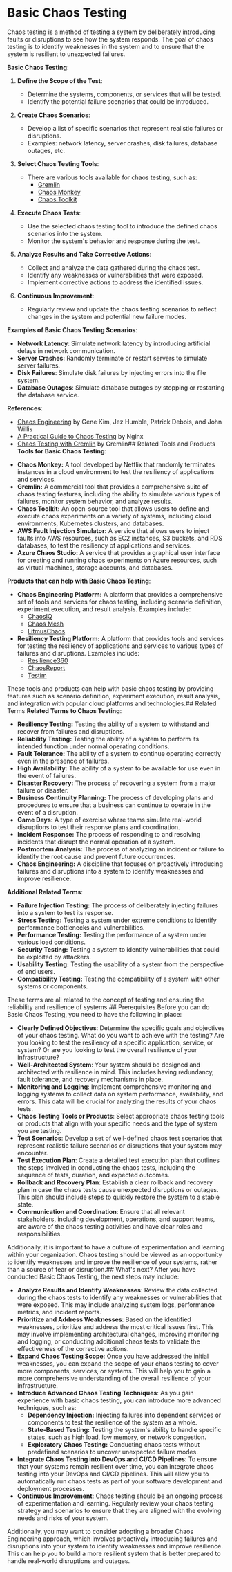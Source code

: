 # Basic Chaos Testing 
Chaos testing is a method of testing a system by deliberately introducing faults or disruptions to see how the system responds. The goal of chaos testing is to identify weaknesses in the system and to ensure that the system is resilient to unexpected failures.

**Basic Chaos Testing**:

1. **Define the Scope of the Test**:
   - Determine the systems, components, or services that will be tested.
   - Identify the potential failure scenarios that could be introduced.

2. **Create Chaos Scenarios**:
   - Develop a list of specific scenarios that represent realistic failures or disruptions.
   - Examples: network latency, server crashes, disk failures, database outages, etc.

3. **Select Chaos Testing Tools**:
   - There are various tools available for chaos testing, such as:
     - [Gremlin](https://gremlin.com/)
     - [Chaos Monkey](https://netflix.github.io/chaosmonkey/)
     - [Chaos Toolkit](https://chaostoolkit.org/)

4. **Execute Chaos Tests**:
   - Use the selected chaos testing tool to introduce the defined chaos scenarios into the system.
   - Monitor the system's behavior and response during the test.

5. **Analyze Results and Take Corrective Actions**:
   - Collect and analyze the data gathered during the chaos test.
   - Identify any weaknesses or vulnerabilities that were exposed.
   - Implement corrective actions to address the identified issues.

6. **Continuous Improvement**:
   - Regularly review and update the chaos testing scenarios to reflect changes in the system and potential new failure modes.

**Examples of Basic Chaos Testing Scenarios**:

- **Network Latency**: Simulate network latency by introducing artificial delays in network communication.
- **Server Crashes**: Randomly terminate or restart servers to simulate server failures.
- **Disk Failures**: Simulate disk failures by injecting errors into the file system.
- **Database Outages**: Simulate database outages by stopping or restarting the database service.

**References**:

- [Chaos Engineering](https://principlesofchaos.org/) by Gene Kim, Jez Humble, Patrick Debois, and John Willis
- [A Practical Guide to Chaos Testing](https://www.nginx.com/blog/a-practical-guide-to-chaos-testing/) by Nginx
- [Chaos Testing with Gremlin](https://www.gremlin.com/) by Gremlin## Related Tools and Products
**Tools for Basic Chaos Testing**:

* **Chaos Monkey:** A tool developed by Netflix that randomly terminates instances in a cloud environment to test the resiliency of applications and services.
* **Gremlin:** A commercial tool that provides a comprehensive suite of chaos testing features, including the ability to simulate various types of failures, monitor system behavior, and analyze results.
* **Chaos Toolkit:** An open-source tool that allows users to define and execute chaos experiments on a variety of systems, including cloud environments, Kubernetes clusters, and databases.
* **AWS Fault Injection Simulator:** A service that allows users to inject faults into AWS resources, such as EC2 instances, S3 buckets, and RDS databases, to test the resiliency of applications and services.
* **Azure Chaos Studio:** A service that provides a graphical user interface for creating and running chaos experiments on Azure resources, such as virtual machines, storage accounts, and databases.

**Products that can help with Basic Chaos Testing**:

* **Chaos Engineering Platform:** A platform that provides a comprehensive set of tools and services for chaos testing, including scenario definition, experiment execution, and result analysis. Examples include:
    * [ChaosIQ](https://www.chaosiq.io/)
    * [Chaos Mesh](https://chaos-mesh.org/)
    * [LitmusChaos](https://litmuschaos.io/)
* **Resiliency Testing Platform:** A platform that provides tools and services for testing the resiliency of applications and services to various types of failures and disruptions. Examples include:
    * [Resilience360](https://resilience360.io/)
    * [ChaosReport](https://www.chaosreport.io/)
    * [Testim](https://www.testim.io/)

These tools and products can help with basic chaos testing by providing features such as scenario definition, experiment execution, result analysis, and integration with popular cloud platforms and technologies.## Related Terms
**Related Terms to Chaos Testing**:

* **Resiliency Testing:** Testing the ability of a system to withstand and recover from failures and disruptions.
* **Reliability Testing:** Testing the ability of a system to perform its intended function under normal operating conditions.
* **Fault Tolerance:** The ability of a system to continue operating correctly even in the presence of failures.
* **High Availability:** The ability of a system to be available for use even in the event of failures.
* **Disaster Recovery:** The process of recovering a system from a major failure or disaster.
* **Business Continuity Planning:** The process of developing plans and procedures to ensure that a business can continue to operate in the event of a disruption.
* **Game Days:** A type of exercise where teams simulate real-world disruptions to test their response plans and coordination.
* **Incident Response:** The process of responding to and resolving incidents that disrupt the normal operation of a system.
* **Postmortem Analysis:** The process of analyzing an incident or failure to identify the root cause and prevent future occurrences.
* **Chaos Engineering:** A discipline that focuses on proactively introducing failures and disruptions into a system to identify weaknesses and improve resilience.

**Additional Related Terms**:

* **Failure Injection Testing:** The process of deliberately injecting failures into a system to test its response.
* **Stress Testing:** Testing a system under extreme conditions to identify performance bottlenecks and vulnerabilities.
* **Performance Testing:** Testing the performance of a system under various load conditions.
* **Security Testing:** Testing a system to identify vulnerabilities that could be exploited by attackers.
* **Usability Testing:** Testing the usability of a system from the perspective of end users.
* **Compatibility Testing:** Testing the compatibility of a system with other systems or components.

These terms are all related to the concept of testing and ensuring the reliability and resilience of systems.## Prerequisites
Before you can do Basic Chaos Testing, you need to have the following in place:

* **Clearly Defined Objectives**: Determine the specific goals and objectives of your chaos testing. What do you want to achieve with the testing? Are you looking to test the resiliency of a specific application, service, or system? Or are you looking to test the overall resilience of your infrastructure?
* **Well-Architected System**: Your system should be designed and architected with resilience in mind. This includes having redundancy, fault tolerance, and recovery mechanisms in place.
* **Monitoring and Logging**: Implement comprehensive monitoring and logging systems to collect data on system performance, availability, and errors. This data will be crucial for analyzing the results of your chaos tests.
* **Chaos Testing Tools or Products**: Select appropriate chaos testing tools or products that align with your specific needs and the type of system you are testing.
* **Test Scenarios**: Develop a set of well-defined chaos test scenarios that represent realistic failure scenarios or disruptions that your system may encounter.
* **Test Execution Plan**: Create a detailed test execution plan that outlines the steps involved in conducting the chaos tests, including the sequence of tests, duration, and expected outcomes.
* **Rollback and Recovery Plan**: Establish a clear rollback and recovery plan in case the chaos tests cause unexpected disruptions or outages. This plan should include steps to quickly restore the system to a stable state.
* **Communication and Coordination**: Ensure that all relevant stakeholders, including development, operations, and support teams, are aware of the chaos testing activities and have clear roles and responsibilities.

Additionally, it is important to have a culture of experimentation and learning within your organization. Chaos testing should be viewed as an opportunity to identify weaknesses and improve the resilience of your systems, rather than a source of fear or disruption.## What's next?
After you have conducted Basic Chaos Testing, the next steps may include:

* **Analyze Results and Identify Weaknesses**: Review the data collected during the chaos tests to identify any weaknesses or vulnerabilities that were exposed. This may include analyzing system logs, performance metrics, and incident reports.
* **Prioritize and Address Weaknesses**: Based on the identified weaknesses, prioritize and address the most critical issues first. This may involve implementing architectural changes, improving monitoring and logging, or conducting additional chaos tests to validate the effectiveness of the corrective actions.
* **Expand Chaos Testing Scope**: Once you have addressed the initial weaknesses, you can expand the scope of your chaos testing to cover more components, services, or systems. This will help you to gain a more comprehensive understanding of the overall resilience of your infrastructure.
* **Introduce Advanced Chaos Testing Techniques**: As you gain experience with basic chaos testing, you can introduce more advanced techniques, such as:
    * **Dependency Injection:** Injecting failures into dependent services or components to test the resilience of the system as a whole.
    * **State-Based Testing:** Testing the system's ability to handle specific states, such as high load, low memory, or network congestion.
    * **Exploratory Chaos Testing:** Conducting chaos tests without predefined scenarios to uncover unexpected failure modes.
* **Integrate Chaos Testing into DevOps and CI/CD Pipelines**: To ensure that your systems remain resilient over time, you can integrate chaos testing into your DevOps and CI/CD pipelines. This will allow you to automatically run chaos tests as part of your software development and deployment processes.
* **Continuous Improvement**: Chaos testing should be an ongoing process of experimentation and learning. Regularly review your chaos testing strategy and scenarios to ensure that they are aligned with the evolving needs and risks of your system.

Additionally, you may want to consider adopting a broader Chaos Engineering approach, which involves proactively introducing failures and disruptions into your system to identify weaknesses and improve resilience. This can help you to build a more resilient system that is better prepared to handle real-world disruptions and outages.